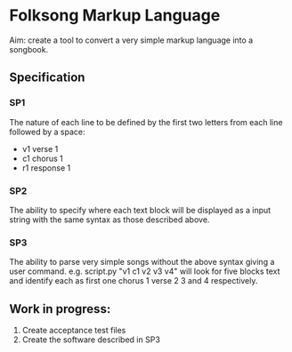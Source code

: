 # Folksong Markup Language

Aim: create a tool to convert a very simple markup language into a songbook.

## Specification
### SP1
The nature of each line to be defined by the first two letters from each line followed by a space:
* v1 verse 1
* c1 chorus 1
* r1 response 1

### SP2
The ability to specify where each text block will be displayed as a input string with the same syntax as those described above.

### SP3
The ability to parse very simple songs without the above syntax giving a user command.
e.g. script.py "v1 c1 v2 v3 v4"
will look for five blocks text and identify each as first one chorus 1 verse 2 3 and 4 respectively.

## Work in progress:
1. Create acceptance test files
2. Create the software described in SP3
